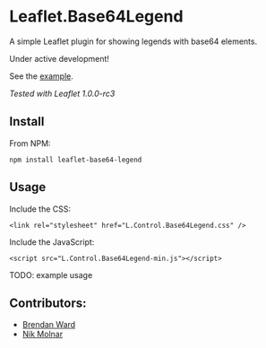 # Leaflet.Base64Legend

A simple Leaflet plugin for showing legends with base64 elements.

Under active development!


See the [example](//consbio.github.io/Leaflet.Base64Legend).

*Tested with Leaflet 1.0.0-rc3*



## Install

From NPM:

```
npm install leaflet-base64-legend
```


## Usage

Include the CSS:

```
<link rel="stylesheet" href="L.Control.Base64Legend.css" />
```


Include the JavaScript:

```
<script src="L.Control.Base64Legend-min.js"></script>
```



TODO: example usage



## Contributors:
* [Brendan Ward](https://github.com/brendan-ward)
* [Nik Molnar](https://github.com/nikmolnar)
